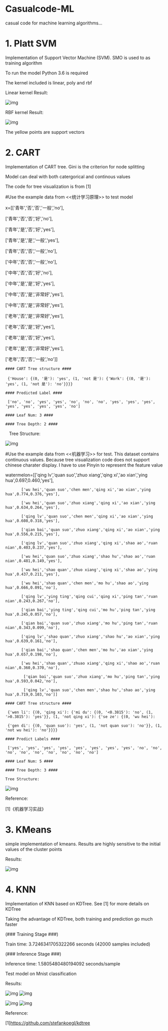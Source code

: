 # Casualcode-ML

casual code for machine learning algorithms...

# 1. Platt SVM

Implementation of Support Vector Machine (SVM). SMO is used to as training algorithm

To run the model Python 3.6 is required

The kernel included is linear, poly and rbf

Linear kernel Result:

![img](https://github.com/WoshidaCaiB/casualcode/blob/master/SVM/output_2_1.png)

RBF kernel Result:

![img](https://github.com/WoshidaCaiB/casualcode/blob/master/SVM/output_4_1.png)

The yellow points are support vectors

# 2. CART 

Implementation of CART tree. Gini is the criterion for node splitting

Model can deal with both catergorical and continous values

The code for tree visualization is from [1]

#Use the example data from <<统计学习原理>> to test model

x=[['青年','否','否','一般','no'],

   ['青年','否','否','好','no'],
   
  ['青年','是','否','好','yes'],
  
  ['青年','是','是','一般','yes'],
  
  ['青年','否','否','一般','no'],
  
  ['中年','否','否','一般','no'],
  
  ['中年','否','否','好','no'],
  
  ['中年','是','是','好','yes'],
  
  ['中年','否','是','非常好','yes'],
  
  ['中年','否','是','非常好','yes'],
  
  ['老年','否','是','非常好','yes'],
  
  ['老年','否','是','好','yes'],
  
  ['老年','是','否','好','yes'],
  
  ['老年','是','否','非常好','yes'],
  
  ['老年','否','否','一般','no']]



    #### CART Tree structure ####
	
     {'House': {(0, '是'): 'yes', (1, 'not 是'): {'Work': {(0, '是'): 'yes', (1, 'not 是'): 'no'}}}}
	 
    #### Predicted Label ####
	
     ['no', 'no', 'yes', 'yes', 'no', 'no', 'no', 'yes', 'yes', 'yes', 'yes', 'yes', 'yes', 'yes', 'no']
	 
    #### Leaf Num: 3 ####
	
    #### Tree Depth: 2 ####
    
    Tree Structure:
    
   ![img](https://github.com/WoshidaCaiB/casualcode/blob/master/CART/output_3_1.png)

#Use the example data from <<机器学习>> for test. This dataset contains continuous values. Because tree visualization code does not support chinese charater display. I have to use Pinyin to represent the feature value

watermelon=[['qing lv','quan suo','zhuo xiang','qing xi','ao xian','ying hua',0.697,0.460,'yes'],

           ['wu hei','quan suo','chen men','qing xi','ao xian','ying hua',0.774,0.376,'yes'],
	   
           ['wu hei','quan suo','zhuo xiang','qing xi','ao xian','ying hua',0.634,0.264,'yes'],
	   
           ['qing lv','quan suo','chen men','qing xi','ao xian','ying hua',0.608,0.318,'yes'],
	   
           ['qian bai','quan suo','zhuo xiang','qing xi','ao xian','ying hua',0.556,0.215,'yes'],
	   
           ['qing lv','quan suo','zhuo xiang','qing xi','shao ao','ruan nian',0.403,0.237,'yes'],
	   
           ['wu hei','quan suo','zhuo xiang','shao hu','shao ao','ruan nian',0.481,0.149,'yes'],
	   
           ['wu hei','shao quan','zhuo xiang','qing xi','shao ao','ying hua',0.437,0.211,'yes'],
	   
           ['wu hei','shao quan','chen men','mo hu','shao ao','ying hua',0.666,0.091,'no'],
	   
           ['qing lv','ying ting','qing cui','qing xi','ping tan','ruan nian',0.243,0.267,'no'],
	   
           ['qian bai','ying ting','qing cui','mo hu','ping tan','ying hua',0.245,0.057,'no'],
	   
           ['qian bai','quan suo','zhuo xiang','mo hu','ping tan','ruan nian',0.343,0.099,'no'],
	   
           ['qing lv','shao quan','zhuo xiang','shao hu','ao xian','ying hua',0.639,0.161,'no'],
	   
           ['qian bai','shao quan','chen men','mo hu','ao xian','ying hua',0.657,0.198,'no'],
	   
           ['wu hei','shao quan','zhuao xiang','qing xi','shao ao','ruan nian',0.360,0.370,'no'],
	   
            ['qian bai','quan suo','zhuo xiang','mo hu','ping tan','ying hua',0.593,0.042,'no'],
	    
            ['qing lv','quan suo','chen men','shao hu','shao ao','ying hua',0.719,0.103,'no']]

    #### CART Tree structure ####
	
     {'wen li': {(0, 'qing xi'): {'mi du': {(0, '<0.3815'): 'no', (1, '>0.3815'): 'yes'}}, (1, 'not qing xi'): {'se ze': {(0, 'wu hei'): 
     
     {'gen di': {(0, 'quan suo'): 'yes', (1, 'not quan suo'): 'no'}}, (1, 'not wu hei'): 'no'}}}}
	 
    #### Predict Labels ####
	
     ['yes', 'yes', 'yes', 'yes', 'yes', 'yes', 'yes', 'yes', 'no', 'no', 'no', 'no', 'no', 'no', 'no', 'no', 'no']
	 
    #### Leaf Num: 5 ####
	
    #### Tree Depth: 3 ####
	
    Tree Structure:
    
   ![img](https://github.com/WoshidaCaiB/casualcode/blob/master/CART/output_4_1.png)
    
Reference:

[1]《机器学习实战》

# 3. KMeans

simple implementation of kmeans. Results are highly sensitive to the initial values of the cluster points

Results:

![img](https://github.com/WoshidaCaiB/casualcode/blob/master/Kmeans/Figure_1.png)

# 4. KNN

Implementation of KNN based on KDTree. See [1] for more details on KDTree

Taking the advantage of KDTree, both training and prediction go much faster

(### Training Stage ###)

Train time: 3.7246341705322266 seconds (42000 samples included)

(### Inference Stage ###)

Inference time: 1.5805480480194092 seconds/sample

Test model on Mnist classification

Results:

![img](https://github.com/WoshidaCaiB/casualcode/blob/master/KNN/res1.png)
![img](https://github.com/WoshidaCaiB/casualcode/blob/master/KNN/res2.png)

![img](https://github.com/WoshidaCaiB/casualcode/blob/master/KNN/res3.png)
![img](https://github.com/WoshidaCaiB/casualcode/blob/master/KNN/res4.png)

Reference:

[1]https://github.com/stefankoegl/kdtree
